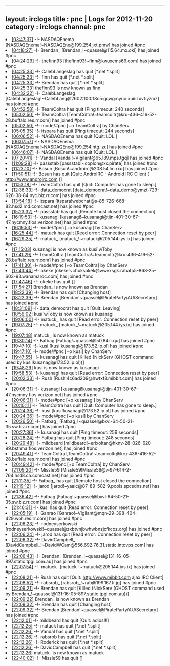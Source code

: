 
---
layout: irclogs
title : pnc | Logs for 2012-11-20
category : irclogs
channel: pnc
---
<li class="logitem"><a href="#03:47:37" name="03:47:37" class="time">[03:47:37]</a> -!- <span class="join">NASDAQEnema</span> [NASDAQEnema!~NASDAQEne@199.254.jxt.pmw] has joined #pnc </li>
<li class="logitem"><a href="#04:18:27" name="04:18:27" class="time">[04:18:27]</a> -!- <span class="join">Brendan_</span> [Brendan_!~quassel@115.64.mx.oki] has joined #pnc </li>
<li class="logitem"><a href="#04:24:29" name="04:24:29" class="time">[04:24:29]</a> -!- <span class="join">thefinn93</span> [thefinn93!~finn@kwuxems69.com] has joined #pnc </li>
<li class="logitem"><a href="#04:25:33" name="04:25:33" class="time">[04:25:33]</a> -!- <span class="quit">CalebLangeslag</span> has quit [*.net *.split] </li>
<li class="logitem"><a href="#04:25:33" name="04:25:33" class="time">[04:25:33]</a> -!- <span class="quit">finn</span> has quit [*.net *.split] </li>
<li class="logitem"><a href="#04:25:33" name="04:25:33" class="time">[04:25:33]</a> -!- <span class="quit">Brendan</span> has quit [*.net *.split] </li>
<li class="logitem"><a href="#04:25:33" name="04:25:33" class="time">[04:25:33]</a> <span class="nick">thefinn93</span> is now known as <span class="nick">finn</span> </li>
<li class="logitem"><a href="#04:32:22" name="04:32:22" class="time">[04:32:22]</a> -!- <span class="join">CalebLangeslag</span> [CalebLangeslag!~CalebLang@2602:100:18c5:gqwg:nyuo:xuii:zxvt:yzmz] has joined #pnc </li>
<li class="logitem"><a href="#04:52:58" name="04:52:58" class="time">[04:52:58]</a> -!- <span class="quit">TeamColtra</span> has quit [Ping timeout: 240 seconds] </li>
<li class="logitem"><a href="#05:02:50" name="05:02:50" class="time">[05:02:50]</a> -!- <span class="join">TeamColtra</span> [TeamColtra!~teamcoltr@kru-436-416-52-28.buffalo.res.rr.com] has joined #pnc </li>
<li class="logitem"><a href="#05:02:50" name="05:02:50" class="time">[05:02:50]</a> -!- mode/<span class="mode">#pnc</span> [+o TeamColtra] by ChanServ </li>
<li class="logitem"><a href="#05:05:35" name="05:05:35" class="time">[05:05:35]</a> -!- <span class="quit">itspara</span> has quit [Ping timeout: 244 seconds] </li>
<li class="logitem"><a href="#06:06:52" name="06:06:52" class="time">[06:06:52]</a> -!- <span class="quit">NASDAQEnema</span> has quit [Quit: LOL.] </li>
<li class="logitem"><a href="#06:07:57" name="06:07:57" class="time">[06:07:57]</a> -!- <span class="join">NASDAQEnema</span> [NASDAQEnema!~NASDAQEne@199.254.htg.izu] has joined #pnc </li>
<li class="logitem"><a href="#06:46:07" name="06:46:07" class="time">[06:46:07]</a> -!- <span class="quit">NASDAQEnema</span> has quit [Quit: LOL.] </li>
<li class="logitem"><a href="#07:20:41" name="07:20:41" class="time">[07:20:41]</a> -!- <span class="join">Vandal</span> [Vandal!~Vigilant@65.189.mps.tgq] has joined #pnc </li>
<li class="logitem"><a href="#11:09:28" name="11:09:28" class="time">[11:09:28]</a> -!- <span class="join">passstab</span> [passstab!~coplon@xx.pirate] has joined #pnc </li>
<li class="logitem"><a href="#11:23:10" name="11:23:10" class="time">[11:23:10]</a> -!- <span class="join">Bosun</span> [Bosun!~androirc@208.54.lm.rxu] has joined #pnc </li>
<li class="logitem"><a href="#11:50:51" name="11:50:51" class="time">[11:50:51]</a> -!- <span class="quit">Bosun</span> has quit [Quit: AndroIRC - Android IRC Client ( <a href="http://www.androirc.com" target="_blank">http://www.androirc.com</a> )] </li>
<li class="logitem"><a href="#11:53:18" name="11:53:18" class="time">[11:53:18]</a> -!- <span class="quit">TeamColtra</span> has quit [Quit: Computer has gone to sleep.] </li>
<li class="logitem"><a href="#12:36:33" name="12:36:33" class="time">[12:36:33]</a> -!- <span class="join">data_democrat</span> [data_democrat!~data_demo@ymzt-729-626-38-84.nyc.biz.rr.com] has joined #pnc </li>
<li class="logitem"><a href="#13:54:18" name="13:54:18" class="time">[13:54:18]</a> -!- <span class="join">itspara</span> [itspara!webchat@s-85-726-668-82.hsd2.md.comcast.net] has joined #pnc </li>
<li class="logitem"><a href="#15:23:32" name="15:23:32" class="time">[15:23:32]</a> -!- <span class="quit">passstab</span> has quit [Remote host closed the connection] </li>
<li class="logitem"><a href="#16:19:53" name="16:19:53" class="time">[16:19:53]</a> -!- <span class="join">kusanagi</span> [kusanagi!~kusanagi@tijn-401-30-67-47.nycmny.fios.verizon.net] has joined #pnc </li>
<li class="logitem"><a href="#16:19:53" name="16:19:53" class="time">[16:19:53]</a> -!- mode/<span class="mode">#pnc</span> [+o kusanagi] by ChanServ </li>
<li class="logitem"><a href="#16:25:44" name="16:25:44" class="time">[16:25:44]</a> -!- <span class="quit">matuck</span> has quit [Read error: Connection reset by peer] </li>
<li class="logitem"><a href="#16:29:25" name="16:29:25" class="time">[16:29:25]</a> -!- <span class="join">matuck_</span> [matuck_!~matuck@205.144.iys.ix] has joined #pnc </li>
<li class="logitem"><a href="#17:15:03" name="17:15:03" class="time">[17:15:03]</a> <span class="nick">kusanagi</span> is now known as <span class="nick">kusi`wToby</span> </li>
<li class="logitem"><a href="#17:41:29" name="17:41:29" class="time">[17:41:29]</a> -!- <span class="join">TeamColtra</span> [TeamColtra!~teamcoltr@kru-436-416-52-28.buffalo.res.rr.com] has joined #pnc </li>
<li class="logitem"><a href="#17:41:30" name="17:41:30" class="time">[17:41:30]</a> -!- mode/<span class="mode">#pnc</span> [+o TeamColtra] by ChanServ </li>
<li class="logitem"><a href="#17:43:44" name="17:43:44" class="time">[17:43:44]</a> -!- <span class="join">okeke</span> [okeke!~chuksokek@wwvxsgk.rabatp5-868-25-603-93.wanamaroc.com] has joined #pnc </li>
<li class="logitem"><a href="#17:47:46" name="17:47:46" class="time">[17:47:46]</a> -!- <span class="quit">okeke</span> has quit [] </li>
<li class="logitem"><a href="#17:54:27" name="17:54:27" class="time">[17:54:27]</a> <span class="nick">Brendan_</span> is now known as <span class="nick">Brendan</span> </li>
<li class="logitem"><a href="#18:22:39" name="18:22:39" class="time">[18:22:39]</a> -!- <span class="quit">Brendan</span> has quit [Changing host] </li>
<li class="logitem"><a href="#18:22:39" name="18:22:39" class="time">[18:22:39]</a> -!- <span class="join">Brendan</span> [Brendan!~quassel@PirateParty/AU/Secretary] has joined #pnc </li>
<li class="logitem"><a href="#18:31:09" name="18:31:09" class="time">[18:31:09]</a> -!- <span class="quit">data_democrat</span> has quit [Quit: Leaving] </li>
<li class="logitem"><a href="#18:56:02" name="18:56:02" class="time">[18:56:02]</a> <span class="nick">kusi`wToby</span> is now known as <span class="nick">kusanagi</span> </li>
<li class="logitem"><a href="#19:06:00" name="19:06:00" class="time">[19:06:00]</a> -!- <span class="quit">matuck_</span> has quit [Read error: Connection reset by peer] </li>
<li class="logitem"><a href="#19:07:25" name="19:07:25" class="time">[19:07:25]</a> -!- <span class="join">matuck_</span> [matuck_!~matuck@205.144.iys.ix] has joined #pnc </li>
<li class="logitem"><a href="#19:07:48" name="19:07:48" class="time">[19:07:48]</a> <span class="nick">matuck_</span> is now known as <span class="nick">matuck</span> </li>
<li class="logitem"><a href="#19:30:14" name="19:30:14" class="time">[19:30:14]</a> -!- <span class="join">Fatbag</span> [Fatbag!~quassel@50.84.ir.qu] has joined #pnc </li>
<li class="logitem"><a href="#19:47:10" name="19:47:10" class="time">[19:47:10]</a> -!- <span class="join">kusi</span> [kusi!kusanagi@173.52.ip.ol] has joined #pnc </li>
<li class="logitem"><a href="#19:47:10" name="19:47:10" class="time">[19:47:10]</a> -!- mode/<span class="mode">#pnc</span> [+o kusi] by ChanServ </li>
<li class="logitem"><a href="#19:47:55" name="19:47:55" class="time">[19:47:55]</a> -!- <span class="quit">kusanagi</span> has quit [Killed (NickServ (GHOST command used by kusi!kusanagi@173.52.ip.ol))] </li>
<li class="logitem"><a href="#19:48:29" name="19:48:29" class="time">[19:48:29]</a> <span class="nick">kusi</span> is now known as <span class="nick">kusanagi</span> </li>
<li class="logitem"><a href="#19:58:53" name="19:58:53" class="time">[19:58:53]</a> -!- <span class="quit">kusanagi</span> has quit [Read error: Connection reset by peer] </li>
<li class="logitem"><a href="#20:02:33" name="20:02:33" class="time">[20:02:33]</a> -!- <span class="join">Rush</span> [Rush!4c6ad209@hwtxf8.mibbit.com] has joined #pnc </li>
<li class="logitem"><a href="#20:06:31" name="20:06:31" class="time">[20:06:31]</a> -!- <span class="join">kusanagi</span> [kusanagi!kusanagi@tijn-401-30-67-47.nycmny.fios.verizon.net] has joined #pnc </li>
<li class="logitem"><a href="#20:06:31" name="20:06:31" class="time">[20:06:31]</a> -!- mode/<span class="mode">#pnc</span> [+o kusanagi] by ChanServ </li>
<li class="logitem"><a href="#20:10:11" name="20:10:11" class="time">[20:10:11]</a> -!- <span class="quit">TeamColtra</span> has quit [Quit: Computer has gone to sleep.] </li>
<li class="logitem"><a href="#20:24:36" name="20:24:36" class="time">[20:24:36]</a> -!- <span class="join">kusi</span> [kusi!kusanagi@173.52.ip.ol] has joined #pnc </li>
<li class="logitem"><a href="#20:24:36" name="20:24:36" class="time">[20:24:36]</a> -!- mode/<span class="mode">#pnc</span> [+o kusi] by ChanServ </li>
<li class="logitem"><a href="#20:26:50" name="20:26:50" class="time">[20:26:50]</a> -!- <span class="join">Fatbag_</span> [Fatbag_!~quassel@bxvl-64-50-21-35.sw.biz.rr.com] has joined #pnc </li>
<li class="logitem"><a href="#20:27:36" name="20:27:36" class="time">[20:27:36]</a> -!- <span class="quit">kusanagi</span> has quit [Ping timeout: 256 seconds] </li>
<li class="logitem"><a href="#20:28:24" name="20:28:24" class="time">[20:28:24]</a> -!- <span class="quit">Fatbag</span> has quit [Ping timeout: 248 seconds] </li>
<li class="logitem"><a href="#20:29:48" name="20:29:48" class="time">[20:29:48]</a> -!- <span class="join">mildbeard</span> [mildbeard!~erixoltan@hknv-28-026-620-99.bstnma.fios.verizon.net] has joined #pnc </li>
<li class="logitem"><a href="#20:49:41" name="20:49:41" class="time">[20:49:41]</a> -!- <span class="join">TeamColtra</span> [TeamColtra!~teamcoltr@kru-436-416-52-28.buffalo.res.rr.com] has joined #pnc </li>
<li class="logitem"><a href="#20:49:42" name="20:49:42" class="time">[20:49:42]</a> -!- mode/<span class="mode">#pnc</span> [+o TeamColtra] by ChanServ </li>
<li class="logitem"><a href="#21:09:20" name="21:09:20" class="time">[21:09:20]</a> -!- <span class="join">Missle59</span> [Missle59!Missle59@v-97-614-2-764.hsd8.ca.comcast.net] has joined #pnc </li>
<li class="logitem"><a href="#21:11:35" name="21:11:35" class="time">[21:11:35]</a> -!- <span class="quit">Fatbag_</span> has quit [Remote host closed the connection] </li>
<li class="logitem"><a href="#21:19:12" name="21:19:12" class="time">[21:19:12]</a> -!- <span class="join">jarod</span> [jarod!~yaaic@87-89-502-9.pools.spcsdns.net] has joined #pnc </li>
<li class="logitem"><a href="#21:36:42" name="21:36:42" class="time">[21:36:42]</a> -!- <span class="join">Fatbag</span> [Fatbag!~quassel@bxvl-64-50-21-35.sw.biz.rr.com] has joined #pnc </li>
<li class="logitem"><a href="#21:46:31" name="21:46:31" class="time">[21:46:31]</a> -!- <span class="quit">kusi</span> has quit [Read error: Connection reset by peer] </li>
<li class="logitem"><a href="#22:05:19" name="22:05:19" class="time">[22:05:19]</a> -!- <span class="join">Ganrao</span> [Ganrao!~Vigilant@mqn-29-398-404-429.woh.res.rr.com] has joined #pnc </li>
<li class="logitem"><a href="#22:06:23" name="22:06:23" class="time">[22:06:23]</a> -!- <span class="join">rodneyserkowski</span> [rodneyserkowski!~quassel@zxbtvnjbwhwbnzjcfkcoz.org] has joined #pnc </li>
<li class="logitem"><a href="#22:06:24" name="22:06:24" class="time">[22:06:24]</a> -!- <span class="quit">jarod</span> has quit [Read error: Connection reset by peer] </li>
<li class="logitem"><a href="#22:06:32" name="22:06:32" class="time">[22:06:32]</a> -!- <span class="join">DavidCampbell_</span> [DavidCampbell_!~DavidWCam@556.692.76.31.static.intovps.com] has joined #pnc </li>
<li class="logitem"><a href="#22:06:43" name="22:06:43" class="time">[22:06:43]</a> -!- <span class="join">Brendan_</span> [Brendan_!~quassel@131-16-05-897.static.tpgi.com.au] has joined #pnc </li>
<li class="logitem"><a href="#22:07:54" name="22:07:54" class="time">[22:07:54]</a> -!- <span class="join">matuck-</span> [matuck-!~matuck@205.144.iys.ix] has joined #pnc </li>
<li class="logitem"><a href="#22:08:21" name="22:08:21" class="time">[22:08:21]</a> -!- <span class="quit">Rush</span> has quit [Quit: <a href="http://www.mibbit.com" target="_blank">http://www.mibbit.com</a> ajax IRC Client] </li>
<li class="logitem"><a href="#22:08:52" name="22:08:52" class="time">[22:08:52]</a> -!- <span class="join">rabsrob_</span> [rabsrob_!~rab@199.167.tr.jg] has joined #pnc </li>
<li class="logitem"><a href="#22:09:21" name="22:09:21" class="time">[22:09:21]</a> -!- <span class="quit">Brendan</span> has quit [Killed (NickServ (GHOST command used by Brendan_!~quassel@131-16-05-897.static.tpgi.com.au))] </li>
<li class="logitem"><a href="#22:09:22" name="22:09:22" class="time">[22:09:22]</a> <span class="nick">Brendan_</span> is now known as <span class="nick">Brendan</span> </li>
<li class="logitem"><a href="#22:09:32" name="22:09:32" class="time">[22:09:32]</a> -!- <span class="quit">Brendan</span> has quit [Changing host] </li>
<li class="logitem"><a href="#22:09:32" name="22:09:32" class="time">[22:09:32]</a> -!- <span class="join">Brendan</span> [Brendan!~quassel@PirateParty/AU/Secretary] has joined #pnc </li>
<li class="logitem"><a href="#22:12:01" name="22:12:01" class="time">[22:12:01]</a> -!- <span class="quit">mildbeard</span> has quit [Quit: adios!!!] </li>
<li class="logitem"><a href="#22:12:25" name="22:12:25" class="time">[22:12:25]</a> -!- <span class="quit">matuck</span> has quit [*.net *.split] </li>
<li class="logitem"><a href="#22:12:26" name="22:12:26" class="time">[22:12:26]</a> -!- <span class="quit">Vandal</span> has quit [*.net *.split] </li>
<li class="logitem"><a href="#22:12:26" name="22:12:26" class="time">[22:12:26]</a> -!- <span class="quit">rabsrob</span> has quit [*.net *.split] </li>
<li class="logitem"><a href="#22:12:26" name="22:12:26" class="time">[22:12:26]</a> -!- <span class="quit">Roderick</span> has quit [*.net *.split] </li>
<li class="logitem"><a href="#22:12:26" name="22:12:26" class="time">[22:12:26]</a> -!- <span class="quit">DavidCampbell</span> has quit [*.net *.split] </li>
<li class="logitem"><a href="#22:12:26" name="22:12:26" class="time">[22:12:26]</a> <span class="nick">matuck-</span> is now known as <span class="nick">matuck</span> </li>
<li class="logitem"><a href="#22:40:02" name="22:40:02" class="time">[22:40:02]</a> -!- <span class="quit">Missle59</span> has quit [] </li>


